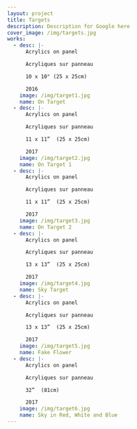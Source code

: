 ```yaml
---
layout: project
title: Targets
description: Description for Google here
cover_image: /img/targets.jpg
works:
  - desc: |-
      Acrylics on panel

      Acryliques sur panneau

      10 x 10" (25 x 25cm)

      2016
    image: /img/target1.jpg
    name: On Target
  - desc: |-
      Acrylics on panel

      Acryliques sur panneau

      11 x 11”  (25 x 25cm)

      2017
    image: /img/target2.jpg
    name: On Target 1
  - desc: |-
      Acrylics on panel

      Acryliques sur panneau

      11 x 11”  (25 x 25cm)

      2017
    image: /img/target3.jpg
    name: On Target 2
  - desc: |-
      Acrylics on panel

      Acryliques sur panneau

      13 x 13”  (25 x 25cm)

      2017
    image: /img/target4.jpg
    name: Sky Target
  - desc: |-
      Acrylics on panel

      Acryliques sur panneau

      13 x 13”  (25 x 25cm)

      2017
    image: /img/target5.jpg
    name: Fake Flower
  - desc: |-
      Acrylics on panel

      Acryliques sur panneau

      32”  (81cm)

      2017
    image: /img/target6.jpg
    name: Sky in Red, White and Blue
---
```

